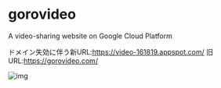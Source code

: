 # gorovideo
A video-sharing website on Google Cloud Platform

ドメイン失効に伴う新URL:https://video-161819.appspot.com/
旧URL:https://gorovideo.com/

![img](https://user-images.githubusercontent.com/18492524/99069407-a4f81580-25f1-11eb-9bbe-3ec7037fe937.gif)
